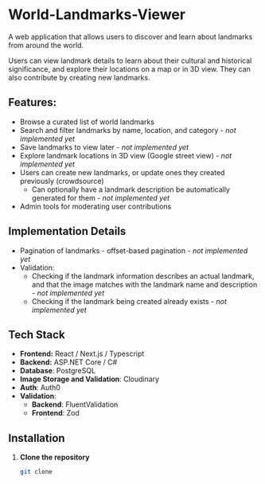 # World-Landmarks-Viewer

A web application that allows users to discover and learn about landmarks from around the world.

Users can view landmark details to learn about their cultural and historical significance, and explore their locations on a map or in 3D view. They can also contribute by creating new landmarks.

## Features:

- Browse a curated list of world landmarks
- Search and filter landmarks by name, location, and category    *- not implemented yet*
- Save landmarks to view later    *- not implemented yet*
- Explore landmark locations in 3D view (Google street view)    *- not implemented yet*
- Users can create new landmarks, or update ones they created previously (crowdsource)
  - Can optionally have a landmark description be automatically generated for them    *- not implemented yet*
- Admin tools for moderating user contributions

## Implementation Details

- Pagination of landmarks - offset-based pagination    *- not implemented yet*
- Validation:
  - Checking if the landmark information describes an actual landmark, and that the image matches with the landmark name and description    *- not implemented yet*
  - Checking if the landmark being created already exists    *- not implemented yet*

## Tech Stack

- **Frontend:** React / Next.js / Typescript
- **Backend:** ASP.NET Core / C#
- **Database**: PostgreSQL
- **Image Storage and Validation**: Cloudinary
- **Auth**: Auth0
- **Validation**:
  - **Backend**: FluentValidation
  - **Frontend**: Zod

## Installation

1. **Clone the repository**
   ```bash
   git clone 
   ```
